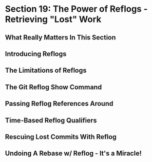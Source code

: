 # Section 19: The Power of Reflogs - Retrieving "Lost" Work

## What Really Matters In This Section

## Introducing Reflogs

## The Limitations of Reflogs

## The Git Reflog Show Command

## Passing Reflog References Around

## Time-Based Reflog Qualifiers

## Rescuing Lost Commits With Reflog

## Undoing A Rebase w/ Reflog - It's a Miracle!

